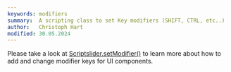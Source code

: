 ```yaml
---
keywords: modifiers
summary:  A scripting class to set Key modifiers (SHIFT, CTRL, etc..)
author:   Christoph Hart
modified: 30.05.2024
---
```


Please take a look at 
[Scriptslider.setModifier()](/scripting/scripting-api/scriptslider#setmodifiers) to learn more about how to add and change modifier keys for UI components.
